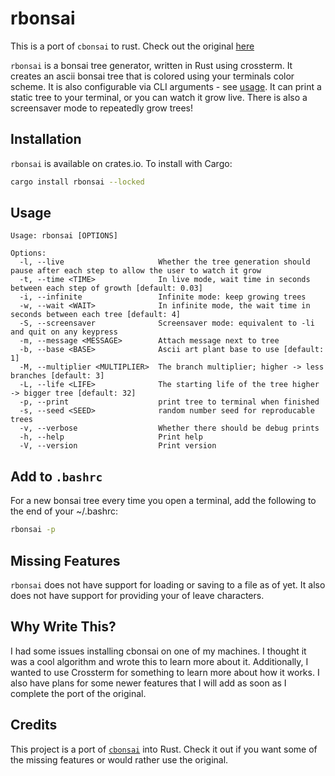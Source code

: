# rbonsai

This is a port of `cbonsai` to rust. Check out the original
[here](https://gitlab.com/jallbrit/cbonsai)

`rbonsai` is a bonsai tree generator, written in Rust using crossterm. It creates
an ascii bonsai tree that is colored using your terminals color scheme. It is
also configurable via CLI arguments - see [usage](#usage). It can print a static
tree to your terminal, or you can watch it grow live. There is also a screensaver
mode to repeatedly grow trees!

## Installation

`rbonsai` is available on crates.io. To install with Cargo:

```bash
cargo install rbonsai --locked
```

## Usage

```
Usage: rbonsai [OPTIONS]

Options:
  -l, --live                     Whether the tree generation should pause after each step to allow the user to watch it grow
  -t, --time <TIME>              In live mode, wait time in seconds between each step of growth [default: 0.03]
  -i, --infinite                 Infinite mode: keep growing trees
  -w, --wait <WAIT>              In infinite mode, the wait time in seconds between each tree [default: 4]
  -S, --screensaver              Screensaver mode: equivalent to -li and quit on any keypress
  -m, --message <MESSAGE>        Attach message next to tree
  -b, --base <BASE>              Ascii art plant base to use [default: 1]
  -M, --multiplier <MULTIPLIER>  The branch multiplier; higher -> less branches [default: 3]
  -L, --life <LIFE>              The starting life of the tree higher -> bigger tree [default: 32]
  -p, --print                    print tree to terminal when finished
  -s, --seed <SEED>              random number seed for reproducable trees
  -v, --verbose                  Whether there should be debug prints
  -h, --help                     Print help
  -V, --version                  Print version
```

## Add to `.bashrc`

For a new bonsai tree every time you open a terminal, add the following to the
end of your ~/.bashrc:

```bash
rbonsai -p
```

## Missing Features

`rbonsai` does not have support for loading or saving to a file as of yet. It
also does not have support for providing your of leave characters.

## Why Write This?

I had some issues installing cbonsai on one of my machines. I thought it was a
cool algorithm and wrote this to learn more about it. Additionally, I wanted to
use Crossterm for something to learn more about how it works. I also have plans 
for some newer features that I will add as soon as I complete the port of the 
original.

## Credits

This project is a port of [`cbonsai`](https://gitlab.com/jallbrit/cbonsai) into
Rust. Check it out if you want some of the missing features or would rather use
the original.

